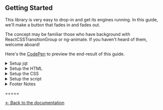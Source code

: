 ## Getting Started
This library is very easy to drop-in and get its engines running. In this guide, we'll make a button that fades in and fades out.

The concept may be familiar those who have background with ReactCSSTransitionGroup or ng-animate. If you haven't heard of them, welcome aboard!

Here's the [CodePen](http://codepen.io/srph/pen/jVRLxd) to preview the end-result of this guide.

<details>
<summary>Setup jqt</summary>
This guide assumes that you're using the old script tags.

Just include [`jqt.js`](https://raw.githubusercontent.com/srph/jqt/master/lib/jqt.js) after jQuery `>=3`.

```html
<script src="/path/to/jquery.js"></script>
<script src="/path/to/jqt.js"></script>
```
</details>

<details>
<summary>Setup the HTML</summary>
First, we'll setup our html.

```html
<button>
  Toggle Box
</button>

<div class="box" style="display: none;"></div>
```

> **Note**: It's important that we set elements with an inline-style set to `display: none;` if we want it to initially appear as hidden.

</details>

<details>
<summary>Setup the CSS</summary>
This part is the most interesting part. This is where you'll put the instructions how the element will go in or out.

```css
// This is only the styling rules for the
// element we'll animate in and out
.box {
  height: 50px;
  width: 50px;
  background: red;
}

// In the `enter` phase, this is how we want
// our element to start as. You can think of it
// as the initial look before animatinge.
// This is important so `enter-active` will actually animate.
.enter {
  opacity: 0;
}

// In the `enter-active` phase, this is how we want
// our element to animate as its appear.
.enter-active {
  opacity: 1;
  transition: 0.5s opacity ease-in;
}

// Similar to the `enter` phase. This is
// the initial properties we want the element to have
// before disappearing.
.leave {
  opacity: 1;
}

// Similar to the `enter-active` phase. This is
// how we want our element to animate as it disappears.
.leave-active {
  opacity: 0;
  transition: 0.5s opacity ease-in;
}
```
</details>

<details>
<summary>Setup the script</summary>
We're finally in the last stage of this guide. I know it's been pretty long, but it's going to be all over shortly. Luckily, `jqt` lets us easily show or hide our element without much code.

```js
// The flag we'll rely to check
// whether we need to show or hide
// the button.
var active = false;

$('button').on('click', function() {
  if ( active ) {
  	$('box').jqt({ speed: 500 }).exit();
  } else {
  	$('box').jqt({ speed: 500 }).enter();
  }

  active = !active;
});
```
</details>

<details>
<summary>Footer Notes</summary>
- Checkout the [examples](https://srph.github.io/jqt).
- Checkout the [API](https://github.com/srph/jqt#api) to check all the options accept by `.jqt(opts)`. This lets you configure the library's behaviors to suit your needs.
</details>

=====

[← Back to the documentation](https://github.com/srph/jqt)